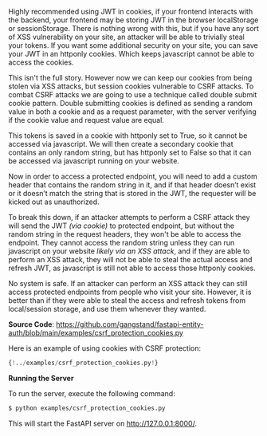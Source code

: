 Highly recommended using JWT in cookies, if your frontend interacts with the backend, your frontend may be storing JWT in the browser localStorage or sessionStorage. There is nothing wrong with this, but if you have any sort of XSS vulnerability on your site, an attacker will be able to trivially steal your tokens. If you want some additional security on your site, you can save your JWT in an httponly cookies. Which keeps javascript cannot be able to access the cookies.

This isn't the full story. However now we can keep our cookies from being stolen via XSS attacks, but session cookies vulnerable to CSRF attacks. To combat CSRF attacks we are going to use a technique called double submit cookie pattern. Double submitting cookies is defined as sending a random value in both a cookie and as a request parameter, with the server verifying if the cookie value and request value are equal.

This tokens is saved in a cookie with httponly set to True, so it cannot be accessed via javascript. We will then create a secondary cookie that contains an only random string, but has httponly set to False so that it can be accessed via javascript running on your website.

Now in order to access a protected endpoint, you will need to add a custom header that contains the random string in it, and if that header doesn’t exist or it doesn’t match the string that is stored in the JWT, the requester will be kicked out as unauthorized.

To break this down, if an attacker attempts to perform a CSRF attack they will send the JWT *(via cookie)* to protected endpoint, but without the random string in the request headers, they won't be able to access the endpoint. They cannot access the random string unless they can run javascript on your website *likely via an XSS attack*, and if they are able to perform an XSS attack, they will not be able to steal the actual access and refresh JWT, as javascript is still not able to access those httponly cookies.

No system is safe. If an attacker can perform an XSS attack they can still access protected endpoints from people who visit your site. However, it is better than if they were able to steal the access and refresh tokens from local/session storage, and use them whenever they wanted.

**Source Code**: <a href="https://github.com/gangstand/fastapi-entity-auth/blob/main/examples/csrf_protection_cookies.py" target="_blank">https://github.com/gangstand/fastapi-entity-auth/blob/main/examples/csrf_protection_cookies.py</a>

Here is an example of using cookies with CSRF protection:

```python
{!../examples/csrf_protection_cookies.py!}
```
**Running the Server**

To run the server, execute the following command:
```bash
$ python examples/csrf_protection_cookies.py
```
This will start the FastAPI server on http://127.0.0.1:8000/.